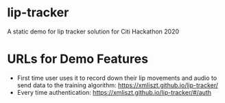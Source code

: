 # lip-tracker
A static demo for lip tracker solution for Citi Hackathon 2020

#  URLs for Demo Features

* First time user uses it to record down their lip movements and audio to send data to the training algorithm: https://xmliszt.github.io/lip-tracker/
* Every time authentication: https://xmliszt.github.io/lip-tracker/#/auth

